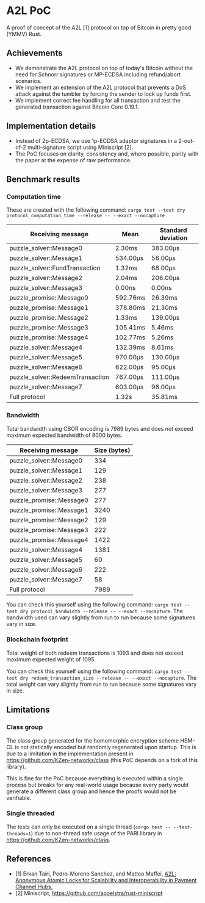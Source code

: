 # A2L PoC

A proof of concept of the A2L [1] protocol on top of Bitcoin in pretty good (YMMV) Rust.

## Achievements

- We demonstrate the A2L protocol on top of today's Bitcoin without the need for Schnorr signatures or MP-ECDSA including refund/abort scenarios.
- We implement an extension of the A2L protocol that prevents a DoS attack against the tumbler by forcing the sender to lock up funds first. 
- We implement correct fee handling for all transaction and test the generated transaction against Bitcoin Core 0.19.1.

## Implementation details

- Instead of 2p-ECDSA, we use 1p-ECDSA adaptor signatures in a 2-out-of-2 multi-signature script using Miniscript [2].
- The PoC focuses on clarity, consistency and, where possible, parity with the paper at the expense of raw performance.

## Benchmark results

### Computation time

These are created with the following command: `cargo test --test dry protocol_computation_time --release -- --exact --nocapture`

| Receiving message                |     Mean  | Standard deviation |
| ---------------------------------|----------|------------------- |
| puzzle_solver::Message0          |   2.30ms |           383.00µs |
| puzzle_solver::Message1          | 534.00µs |            56.00µs |
| puzzle_solver::FundTransaction   |   1.32ms |            68.00µs |
| puzzle_solver::Message2          |   2.04ms |           206.00µs |
| puzzle_solver::Message3          |   0.00ns |             0.00ns |
| puzzle_promise::Message0         | 592.76ms |            26.39ms |
| puzzle_promise::Message1         | 378.80ms |            21.30ms |
| puzzle_promise::Message2         |   1.33ms |           139.00µs |
| puzzle_promise::Message3         | 105.41ms |             5.46ms |
| puzzle_promise::Message4         | 102.77ms |             5.26ms |
| puzzle_solver::Message4          | 132.39ms |             8.61ms |
| puzzle_solver::Message5          | 970.00µs |           130.00µs |
| puzzle_solver::Message6          | 622.00µs |            95.00µs |
| puzzle_solver::RedeemTransaction | 767.00µs |           111.00µs |
| puzzle_solver::Message7          | 603.00µs |            98.00µs |
| Full protocol                    |    1.32s |            35.81ms |

### Bandwidth

Total bandwidth using CBOR encoding is 7989 bytes and does not exceed maximum expected bandwidth of 8000 bytes.

| Receiving message                | Size (bytes) |
| ---------------------------------|--------------|
| puzzle_solver::Message0          |          334 |
| puzzle_solver::Message1          |          129 |
| puzzle_solver::Message2          |          238 |
| puzzle_solver::Message3          |          277 |
| puzzle_promise::Message0         |          277 |
| puzzle_promise::Message1         |         3240 |
| puzzle_promise::Message2         |          129 |
| puzzle_promise::Message3         |          222 |
| puzzle_promise::Message4         |         1422 |
| puzzle_solver::Message4          |         1381 |
| puzzle_solver::Message5          |           60 |
| puzzle_solver::Message6          |          222 |
| puzzle_solver::Message7          |           58 |
| Full protocol                    |         7989 |


You can check this yourself using the following command: `cargo test --test dry protocol_bandwidth --release -- --exact --nocapture`.
The bandwidth used can vary slightly from run to run because some signatures vary in size.

### Blockchain footprint

Total weight of both redeem transactions is 1093 and does not exceed maximum expected weight of 1095.

You can check this yourself using the following command: `cargo test --test dry redeem_transaction_size --release -- --exact --nocapture`.
The total weight can vary slightly from run to run because some signatures vary in size.

## Limitations

### Class group

The class group generated for the homomorphic encryption scheme HSM-CL is not statically encoded but randomly regenerated upon startup.
This is due to a limitation in the implementation present in https://github.com/KZen-networks/class (this PoC depends on a fork of this library).

This is fine for the PoC because everything is executed within a single process but breaks for any real-world usage because every party would generate a different class group and hence the proofs would not be verifiable.

### Single threaded

The tests can only be executed on a single thread (`cargo test -- --test-threads=1`) due to non-thread safe usage of the PARI library in https://github.com/KZen-networks/class.

## References

- [1] Erkan Tairi, Pedro-Moreno Sanchez, and Matteo Maffei, [A2L: Anonymous Atomic Locks for Scalability and Interoperability in Payment Channel Hubs.](https://eprint.iacr.org/2019/589)
- [2] Miniscript, https://github.com/apoelstra/rust-miniscript
